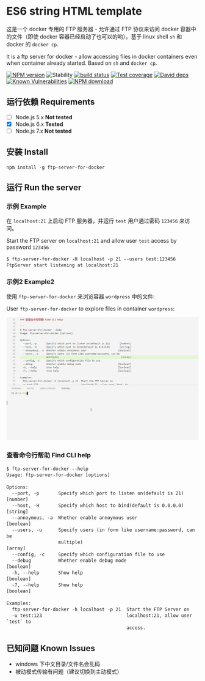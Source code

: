 # ES6 string HTML template 

这是一个 docker 专用的 FTP 服务器 - 允许通过 FTP 协议来访问 docker 容器中的文件（即使 docker 容器已经启动了也可以的哟）。基于 linux shell `sh` 和 docker 的 `docker cp`.

It is a ftp server for docker - allow accessing files in docker containers even when container already started. Based on `sh` and `docker cp`.

[![NPM version][npm-image]][npm-url]
![Stability][stability]
[![build status][travis-image]][travis-url]
[![Test coverage][codecov-image]][codecov-url]
[![David deps][david-image]][david-url]
[![Known Vulnerabilities][snyk-image]][snyk-url]
[![NPM download][download-image]][download-url]


[npm-image]: https://img.shields.io/npm/v/ftp-server-for-docker.svg?style=flat-square
[npm-url]: https://npmjs.org/package/ftp-server-for-docker
[stability]: https://img.shields.io/badge/stability-stable-brightgreen.svg
[travis-image]: https://img.shields.io/travis/Clarence-pan/node-ftp-server-for-docker.svg?style=flat-square
[travis-url]: https://travis-ci.org/Clarence-pan/node-ftp-server-for-docker
[codecov-image]: https://codecov.io/gh/Clarence-pan/node-ftp-server-for-docker/branch/master/graph/badge.svg
[codecov-url]: https://codecov.io/gh/Clarence-pan/node-ftp-server-for-docker
[david-image]: https://img.shields.io/david/Clarence-pan/node-ftp-server-for-docker.svg?style=flat-square
[david-url]: https://david-dm.org/Clarence-pan/node-ftp-server-for-docker
[snyk-image]: https://snyk.io/test/npm/ftp-server-for-docker/badge.svg?style=flat-square
[snyk-url]: https://snyk.io/test/npm/ftp-server-for-docker
[download-image]: https://img.shields.io/npm/dm/ftp-server-for-docker.svg?style=flat-square
[download-url]: https://npmjs.org/package/ftp-server-for-docker

## 运行依赖 Requirements

- [ ] Node.js  5.x      **Not tested**
- [x] Node.js 6.x       **Tested**
- [ ] Node.js 7.x       **Not tested**

## 安装 Install

```
npm install -g ftp-server-for-docker

```

## 运行 Run the server

### 示例 Example

在 `localhost:21` 上启动 FTP 服务器，并运行 `test` 用户通过密码 `123456` 来访问。

Start the FTP server on `localhost:21` and allow user `test` access by password `123456`

```
$ ftp-server-for-docker -H localhost -p 21 --users test:123456
FtpServer start listening at localhost:21
```

### 示例2 Example2

使用 `ftp-server-for-docker` 来浏览容器 `wordpress` 中的文件: 

User `ftp-server-for-docker` to explore files in container `wordpress`:

![](https://raw.githubusercontent.com/Clarence-pan/node-ftp-server-for-docker/master/screenshots/explore-wordpress.gif)

### 查看命令行帮助 Find CLI help

```
$ ftp-server-for-docker --help
Usage: ftp-server-for-docker [options]

Options:
  --port, -p       Specify which port to listen on(default is 21)       [number]
  --host, -H       Specify which host to bind(default is 0.0.0.0)       [string]
  --annoymous, -a  Whether enable annoymous user                       [boolean]
  --users, -u      Specify users (in form like username:password, can be
                   multiple)                                             [array]
  --config, -c     Specify which configuration file to use
  --debug          Whether enable debug mode                           [boolean]
  -h, --help       Show help                                           [boolean]
  -?, --help       Show help                                           [boolean]

Examples:
  ftp-server-for-docker -h localhost -p 21  Start the FTP Server on
  -u test:123                               localhost:21, allow user `test` to
                                            access.

```

## 已知问题 Known Issues

- windows 下中文目录/文件名会乱码
- 被动模式传输有问题（建议切换到主动模式）
